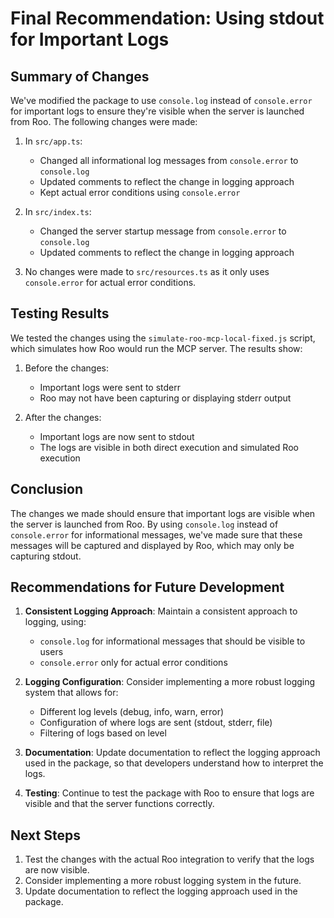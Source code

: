 # Final Recommendation: Using stdout for Important Logs

## Summary of Changes

We've modified the package to use `console.log` instead of `console.error` for important logs to ensure they're visible when the server is launched from Roo. The following changes were made:

1. In `src/app.ts`:
   - Changed all informational log messages from `console.error` to `console.log`
   - Updated comments to reflect the change in logging approach
   - Kept actual error conditions using `console.error`

2. In `src/index.ts`:
   - Changed the server startup message from `console.error` to `console.log`
   - Updated comments to reflect the change in logging approach

3. No changes were made to `src/resources.ts` as it only uses `console.error` for actual error conditions.

## Testing Results

We tested the changes using the `simulate-roo-mcp-local-fixed.js` script, which simulates how Roo would run the MCP server. The results show:

1. Before the changes:
   - Important logs were sent to stderr
   - Roo may not have been capturing or displaying stderr output

2. After the changes:
   - Important logs are now sent to stdout
   - The logs are visible in both direct execution and simulated Roo execution

## Conclusion

The changes we made should ensure that important logs are visible when the server is launched from Roo. By using `console.log` instead of `console.error` for informational messages, we've made sure that these messages will be captured and displayed by Roo, which may only be capturing stdout.

## Recommendations for Future Development

1. **Consistent Logging Approach**: Maintain a consistent approach to logging, using:
   - `console.log` for informational messages that should be visible to users
   - `console.error` only for actual error conditions

2. **Logging Configuration**: Consider implementing a more robust logging system that allows for:
   - Different log levels (debug, info, warn, error)
   - Configuration of where logs are sent (stdout, stderr, file)
   - Filtering of logs based on level

3. **Documentation**: Update documentation to reflect the logging approach used in the package, so that developers understand how to interpret the logs.

4. **Testing**: Continue to test the package with Roo to ensure that logs are visible and that the server functions correctly.

## Next Steps

1. Test the changes with the actual Roo integration to verify that the logs are now visible.
2. Consider implementing a more robust logging system in the future.
3. Update documentation to reflect the logging approach used in the package.